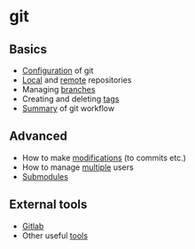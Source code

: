 # git


## Basics

- [Configuration](Config.md) of git
- [Local](Local.md) and [remote](Remote.md) repositories
- Managing [branches](Branches.md)
- Creating and deleting [tags](Tags.md)
- [Summary](Summary.md) of git workflow



## Advanced

- How to make [modifications](Modif.md) (to commits etc.)
- How to manage [multiple](Multiple.md) users
- [Submodules](Submodules.md)


## External tools

- [Gitlab](Gitlab.md)
- Other useful [tools](Tools.md)
